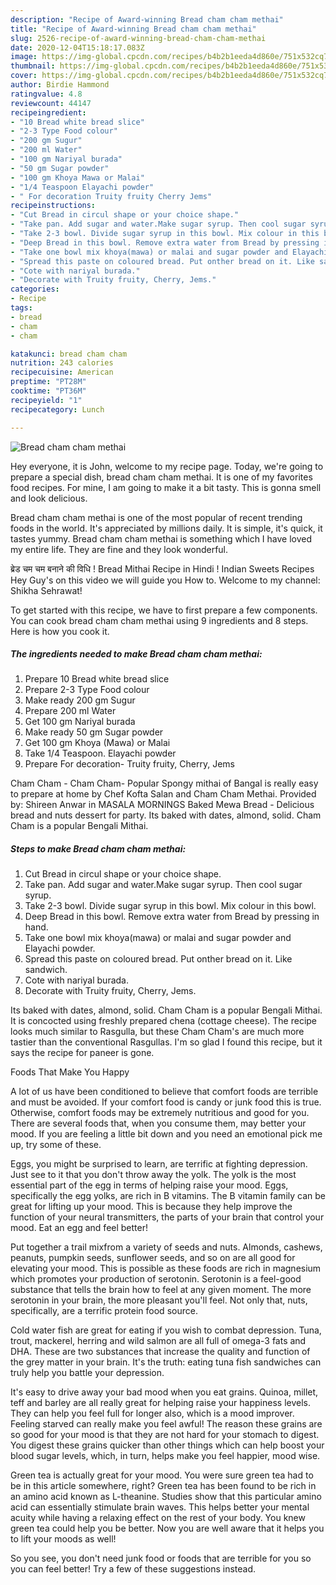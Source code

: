 ```yaml
---
description: "Recipe of Award-winning Bread cham cham methai"
title: "Recipe of Award-winning Bread cham cham methai"
slug: 2526-recipe-of-award-winning-bread-cham-cham-methai
date: 2020-12-04T15:18:17.083Z
image: https://img-global.cpcdn.com/recipes/b4b2b1eeda4d860e/751x532cq70/bread-cham-cham-methai-recipe-main-photo.jpg
thumbnail: https://img-global.cpcdn.com/recipes/b4b2b1eeda4d860e/751x532cq70/bread-cham-cham-methai-recipe-main-photo.jpg
cover: https://img-global.cpcdn.com/recipes/b4b2b1eeda4d860e/751x532cq70/bread-cham-cham-methai-recipe-main-photo.jpg
author: Birdie Hammond
ratingvalue: 4.8
reviewcount: 44147
recipeingredient:
- "10 Bread white bread slice"
- "2-3 Type Food colour"
- "200 gm Sugur"
- "200 ml Water"
- "100 gm Nariyal burada"
- "50 gm Sugar powder"
- "100 gm Khoya Mawa or Malai"
- "1/4 Teaspoon Elayachi powder"
- " For decoration Truity fruity Cherry Jems"
recipeinstructions:
- "Cut Bread in circul shape or your choice shape."
- "Take pan. Add sugar and water.Make sugar syrup. Then cool sugar syrup."
- "Take 2-3 bowl. Divide sugar syrup in this bowl. Mix colour in this bowl."
- "Deep Bread in this bowl. Remove extra water from Bread by pressing in hand."
- "Take one bowl mix khoya(mawa) or malai and sugar powder and Elayachi powder."
- "Spread this paste on coloured bread. Put onther bread on it. Like sandwich."
- "Cote with nariyal burada."
- "Decorate with Truity fruity, Cherry, Jems."
categories:
- Recipe
tags:
- bread
- cham
- cham

katakunci: bread cham cham 
nutrition: 243 calories
recipecuisine: American
preptime: "PT28M"
cooktime: "PT36M"
recipeyield: "1"
recipecategory: Lunch

---
```



![Bread cham cham methai](https://img-global.cpcdn.com/recipes/b4b2b1eeda4d860e/751x532cq70/bread-cham-cham-methai-recipe-main-photo.jpg)

Hey everyone, it is John, welcome to my recipe page. Today, we're going to prepare a special dish, bread cham cham methai. It is one of my favorites food recipes. For mine, I am going to make it a bit tasty. This is gonna smell and look delicious.

Bread cham cham methai is one of the most popular of recent trending foods in the world. It's appreciated by millions daily. It is simple, it's quick, it tastes yummy. Bread cham cham methai is something which I have loved my entire life. They are fine and they look wonderful.

ब्रेड चम चम बनाने की विधि ! Bread Mithai Recipe in Hindi ! Indian Sweets Recipes Hey Guy&#39;s on this video we will guide you How to. Welcome to my channel: Shikha Sehrawat!


To get started with this recipe, we have to first prepare a few components. You can cook bread cham cham methai using 9 ingredients and 8 steps. Here is how you cook it.

<!--inarticleads1-->

##### The ingredients needed to make Bread cham cham methai:

1. Prepare 10 Bread white bread slice
1. Prepare 2-3 Type Food colour
1. Make ready 200 gm Sugur
1. Prepare 200 ml Water
1. Get 100 gm Nariyal burada
1. Make ready 50 gm Sugar powder
1. Get 100 gm Khoya (Mawa) or Malai
1. Take 1/4 Teaspoon. Elayachi powder
1. Prepare  For decoration- Truity fruity, Cherry, Jems


Cham Cham - Cham Cham- Popular Spongy mithai of Bangal is really easy to prepare at home by Chef Kofta Salan and Cham Cham Methai. Provided by: Shireen Anwar in MASALA MORNINGS Baked Mewa Bread - Delicious bread and nuts dessert for party. Its baked with dates, almond, solid. Cham Cham is a popular Bengali Mithai. 

<!--inarticleads2-->

##### Steps to make Bread cham cham methai:

1. Cut Bread in circul shape or your choice shape.
1. Take pan. Add sugar and water.Make sugar syrup. Then cool sugar syrup.
1. Take 2-3 bowl. Divide sugar syrup in this bowl. Mix colour in this bowl.
1. Deep Bread in this bowl. Remove extra water from Bread by pressing in hand.
1. Take one bowl mix khoya(mawa) or malai and sugar powder and Elayachi powder.
1. Spread this paste on coloured bread. Put onther bread on it. Like sandwich.
1. Cote with nariyal burada.
1. Decorate with Truity fruity, Cherry, Jems.


Its baked with dates, almond, solid. Cham Cham is a popular Bengali Mithai. It is concocted using freshly prepared chena (cottage cheese). The recipe looks much similar to Rasgulla, but these Cham Cham&#39;s are much more tastier than the conventional Rasgullas. I&#39;m so glad I found this recipe, but it says the recipe for paneer is gone. 

Foods That Make You Happy


A lot of us have been conditioned to believe that comfort foods are terrible and must be avoided. If your comfort food is candy or junk food this is true. Otherwise, comfort foods may be extremely nutritious and good for you. There are several foods that, when you consume them, may better your mood. If you are feeling a little bit down and you need an emotional pick me up, try some of these.

Eggs, you might be surprised to learn, are terrific at fighting depression. Just see to it that you don't throw away the yolk. The yolk is the most essential part of the egg in terms of helping raise your mood. Eggs, specifically the egg yolks, are rich in B vitamins. The B vitamin family can be great for lifting up your mood. This is because they help improve the function of your neural transmitters, the parts of your brain that control your mood. Eat an egg and feel better!

Put together a trail mixfrom a variety of seeds and nuts. Almonds, cashews, peanuts, pumpkin seeds, sunflower seeds, and so on are all good for elevating your mood. This is possible as these foods are rich in magnesium which promotes your production of serotonin. Serotonin is a feel-good substance that tells the brain how to feel at any given moment. The more serotonin in your brain, the more pleasant you'll feel. Not only that, nuts, specifically, are a terrific protein food source.

Cold water fish are great for eating if you wish to combat depression. Tuna, trout, mackerel, herring and wild salmon are all full of omega-3 fats and DHA. These are two substances that increase the quality and function of the grey matter in your brain. It's the truth: eating tuna fish sandwiches can truly help you battle your depression. 

It's easy to drive away your bad mood when you eat grains. Quinoa, millet, teff and barley are all really great for helping raise your happiness levels. They can help you feel full for longer also, which is a mood improver. Feeling starved can really make you feel awful! The reason these grains are so good for your mood is that they are not hard for your stomach to digest. You digest these grains quicker than other things which can help boost your blood sugar levels, which, in turn, helps make you feel happier, mood wise.

Green tea is actually great for your mood. You were sure green tea had to be in this article somewhere, right? Green tea has been found to be rich in an amino acid known as L-theanine. Studies show that this particular amino acid can essentially stimulate brain waves. This helps better your mental acuity while having a relaxing effect on the rest of your body. You knew green tea could help you be better. Now you are well aware that it helps you to lift your moods as well!

So you see, you don't need junk food or foods that are terrible for you so you can feel better! Try  a few  of  these  suggestions  instead.

